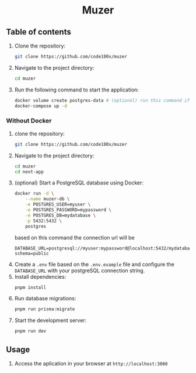 <h1 align='center'>Muzer</h1>

## Table of contents


1. Clone the repository:
   ```bash
   git clone https://github.com/code100x/muzer
   ```
2. Navigate to the project directory:
   ```bash
   cd muzer
   ```
3. Run the following command to start the application:
   ```bash
   docker volume create postgres-data # (optional) run this command if you face any mount volume / volume not exist error
   docker-compose up -d
   ```

### Without Docker

1. clone the repository:
   ```bash
   git clone https://github.com/code100x/muzer
   ```
2. Navigate to the project directory:
   ```bash
   cd muzer
   cd next-app
   ```
3. (optional) Start a PostgreSQL database using Docker:
   ```bash
   docker run -d \
       --name muzer-db \
       -e POSTGRES_USER=myuser \
       -e POSTGRES_PASSWORD=mypassword \
       -e POSTGRES_DB=mydatabase \
       -p 5432:5432 \
       postgres
   ```
   based on this command the connection url will be
   ```
   DATABASE_URL=postgresql://myuser:mypassword@localhost:5432/mydatabase?schema=public
   ```
4. Create a `.env` file based on the `.env.example` file and configure the `DATABASE_URL` with your postgreSQL connection string.
5. Install dependencies:
   ```bash
   pnpm install
   ```
6. Run database migrations:
   ```bash
   pnpm run prisma:migrate
   ```
7. Start the development server:
   ```bash
   pnpm run dev
   ```
## Usage

1. Access the aplication in your browser at `http://localhost:3000`
